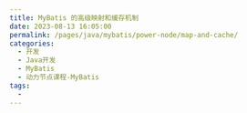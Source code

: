 ```yaml
---
title: MyBatis 的高级映射和缓存机制
date: 2023-08-13 16:05:00
permalink: /pages/java/mybatis/power-node/map-and-cache/
categories:
  - 开发
  - Java开发
  - MyBatis
  - 动力节点课程-MyBatis
tags:
  - 
---
```



